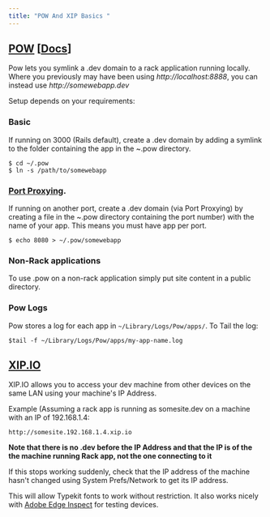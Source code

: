 ```yaml
---
title: "POW And XIP Basics "
---
```


## [POW](http://pow.cx/) [[Docs](http://pow.cx/manual.html)]

Pow lets you symlink a .dev domain to a rack application running locally. Where you previously may have been using _http://localhost:8888_, you can instead use _http://somewebapp.dev_

Setup depends on your requirements:

### Basic
If running on 3000 (Rails default), create a .dev domain by adding a symlink to the folder containing the app in the ~.pow directory.

```
$ cd ~/.pow
$ ln -s /path/to/somewebapp
```

### [Port Proxying](http://pow.cx/manual.html#section_2.1.4). 
If running on another port, create a .dev domain (via Port Proxying) by creating a file in the ~.pow directory containing the port number) with the name of your app. This means you must have app per port.

```
$ echo 8080 > ~/.pow/somewebapp
```

### Non-Rack applications
To use .pow on a non-rack application simply put site content in a public directory.

### Pow Logs

Pow stores a log for each app in ```~/Library/Logs/Pow/apps/```. To Tail the log:

``` 
$tail -f ~/Library/Logs/Pow/apps/my-app-name.log
```

## [XIP.IO](http://xip.io/)

XIP.IO allows you to access your dev machine from other devices on the same LAN using your machine's IP Address.

Example (Assuming a rack app is running as somesite.dev on a machine with an IP of 192.168.1.4:

```
http://somesite.192.168.1.4.xip.io
```

**Note that there is no .dev before the IP Address and that the IP is of the the machine running Rack app, not the one connecting to it**

If this stops working suddenly, check that the IP address of the machine hasn't changed using System Prefs/Network to get its IP address.

This will allow Typekit fonts to work without restriction.
It also works nicely with [Adobe Edge Inspect](http://html.adobe.com/edge/inspect/) for testing devices.